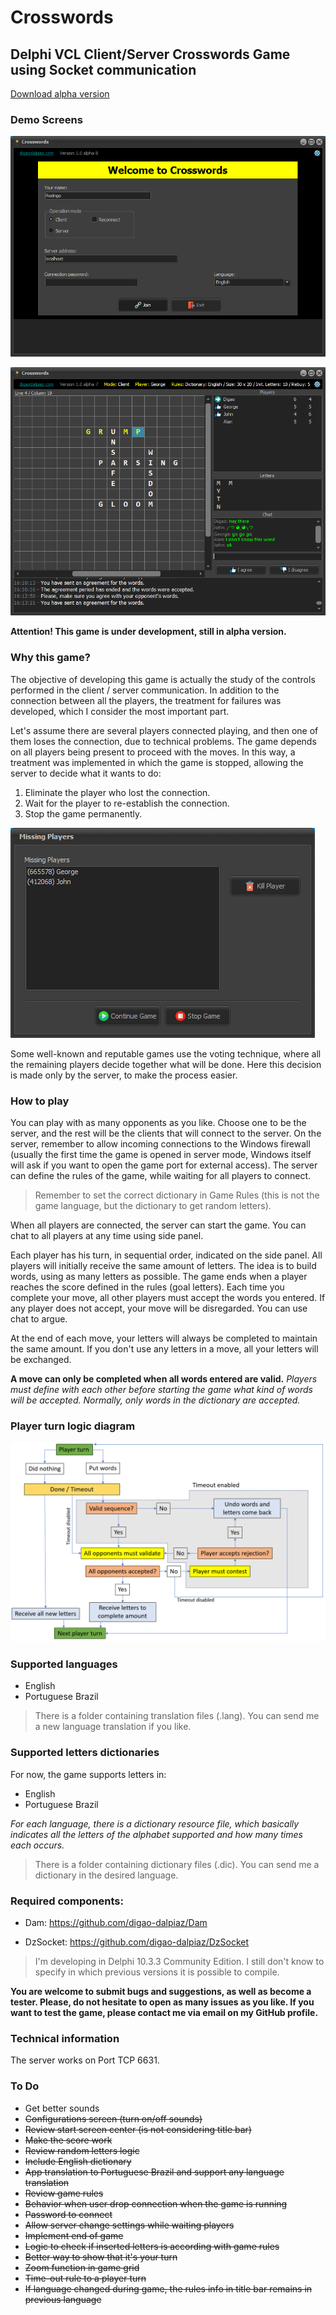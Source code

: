 # Crosswords

## Delphi VCL Client/Server Crosswords Game using Socket communication

[Download alpha version](https://github.com/digao-dalpiaz/Crosswords/releases)

### Demo Screens

![Welcome screen](Images/demo_welcome.png)

![Playing screen](Images/demo_playing.png)

**Attention! This game is under development, still in alpha version.**

### Why this game?

The objective of developing this game is actually the study of the controls performed in the client / server communication.
In addition to the connection between all the players, the treatment for failures was developed, which I consider the most important part.

Let's assume there are several players connected playing, and then one of them loses the connection, due to technical problems.
The game depends on all players being present to proceed with the moves. In this way, a treatment was implemented in which the game is stopped, allowing the server to decide what it wants to do:

1. Eliminate the player who lost the connection.
2. Wait for the player to re-establish the connection.
3. Stop the game permanently.

![Missing players screen](Images/demo_drop.png)

Some well-known and reputable games use the voting technique, where all the remaining players decide together what will be done. Here this decision is made only by the server, to make the process easier.

### How to play

You can play with as many opponents as you like.
Choose one to be the server, and the rest will be the clients that will connect to the server.
On the server, remember to allow incoming connections to the Windows firewall (usually the first time the game is opened in server mode, Windows itself will ask if you want to open the game port for external access).
The server can define the rules of the game, while waiting for all players to connect.

> Remember to set the correct dictionary in Game Rules (this is not the game language, but the dictionary to get random letters).

When all players are connected, the server can start the game.
You can chat to all players at any time using side panel.

Each player has his turn, in sequential order, indicated on the side panel.
All players will initially receive the same amount of letters.
The idea is to build words, using as many letters as possible.
The game ends when a player reaches the score defined in the rules (goal letters).
Each time you complete your move, all other players must accept the words you entered. If any player does not accept, your move will be disregarded. You can use chat to argue.

At the end of each move, your letters will always be completed to maintain the same amount. If you don't use any letters in a move, all your letters will be exchanged.

**A move can only be completed when all words entered are valid.**
*Players must define with each other before starting the game what kind of words will be accepted. Normally, only words in the dictionary are accepted.*

### Player turn logic diagram

![Player turn diagram](Images/diagram.png)

### Supported languages

- English
- Portuguese Brazil

> There is a folder containing translation files (.lang). You can send me a new language translation if you like.

### Supported letters dictionaries

For now, the game supports letters in:
- English
- Portuguese Brazil

*For each language, there is a dictionary resource file, which basically indicates all the letters of the alphabet supported and how many times each occurs.*

> There is a folder containing dictionary files (.dic). You can send me a dictionary in the desired language.

### Required components:

- Dam: https://github.com/digao-dalpiaz/Dam

- DzSocket: https://github.com/digao-dalpiaz/DzSocket

> I'm developing in Delphi 10.3.3 Community Edition. I still don't know to specify in which previous versions it is possible to compile.

**You are welcome to submit bugs and suggestions, as well as become a tester. Please, do not hesitate to open as many issues as you like. If you want to test the game, please contact me via email on my GitHub profile.**

### Technical information

The server works on Port TCP 6631.

### To Do

- Get better sounds
- ~~Configurations screen (turn on/off sounds)~~
- ~~Review start screen center (is not considering title bar)~~
- ~~Make the score work~~
- ~~Review random letters logic~~
- ~~Include English dictionary~~
- ~~App translation to Portuguese Brazil and support any language translation~~
- ~~Review game rules~~
- ~~Behavior when user drop connection when the game is running~~
- ~~Password to connect~~
- ~~Allow server change settings while waiting players~~
- ~~Implement end of game~~
- ~~Logic to check if inserted letters is according with game rules~~
- ~~Better way to show that it's your turn~~
- ~~Zoom function in game grid~~
- ~~Time-out rule to a player turn~~
- ~~If language changed during game, the rules info in title bar remains in previous language~~

